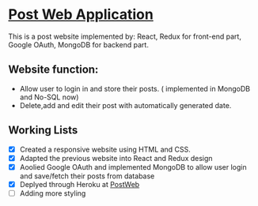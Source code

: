 
# [Post Web Application](https://posts-cx.herokuapp.com/)

This is a post website implemented by: React, Redux for front-end part, Google OAuth, MongoDB for backend part.

## Website function:
- Allow user to login in and store their posts. ( implemented in MongoDB and No-SQL now)
- Delete,add and edit their post with automatically generated date.

## Working Lists
- [x] Created a responsive website using HTML and CSS.
- [x] Adapted the previous website into React and Redux design
- [x] Aoolied Google OAuth and implemented MongoDB to allow user login and save/fetch their posts from database
- [x] Deplyed through Heroku at [PostWeb](https://posts-cx.herokuapp.com/)
- [ ] Adding more styling
